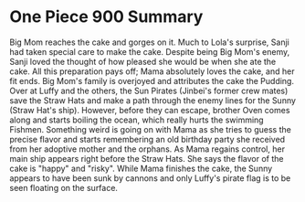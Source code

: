 One Piece 900 Summary
=====================

Big Mom reaches the cake and gorges on it. Much to Lola's surprise, Sanji had taken special care to make the cake. Despite being Big Mom's enemy, Sanji loved the thought of how pleased she would be when she ate the cake. All this preparation pays off; Mama absolutely loves the cake, and her fit ends. Big Mom's family is overjoyed and attributes the cake the Pudding. Over at Luffy and the others, the Sun Pirates (Jinbei's former crew mates) save the Straw Hats and make a path through the enemy lines for the Sunny (Straw Hat's ship). However, before they can escape, brother Oven comes along and starts boiling the ocean, which really hurts the swimming Fishmen. Something weird is going on with Mama as she tries to guess the precise flavor and starts remembering an old birthday party she received from her adoptive mother and the orphans. As Mama regains control, her main ship appears right before the Straw Hats. She says the flavor of the cake is "happy" and "risky". While Mama finishes the cake, the Sunny appears to have been sunk by cannons and only Luffy's pirate flag is to be seen floating on the surface.

